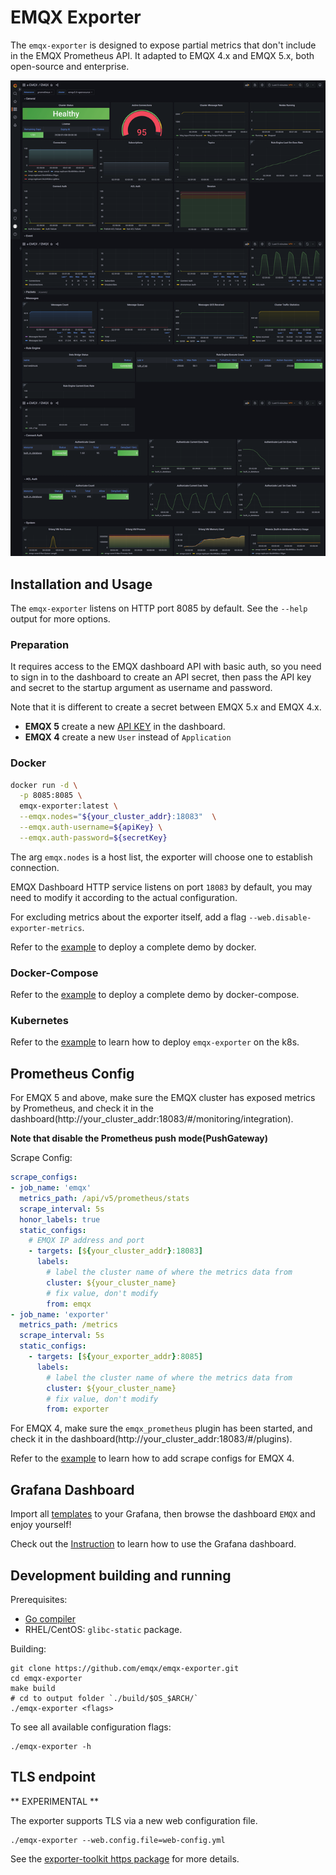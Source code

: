 # EMQX Exporter 
The `emqx-exporter` is designed to expose partial metrics that don't include in the EMQX Prometheus API. It adapted to EMQX 4.x and EMQX 5.x, both open-source and enterprise.

![Dashboard](./docs/_assets/EMQX-Dashboards.png)

## Installation and Usage
The `emqx-exporter` listens on HTTP port 8085 by default. See the `--help` output for more options.

### Preparation
It requires access to the EMQX dashboard API with basic auth, so you need to sign in to the dashboard to create an API secret,
then pass the API key and secret to the startup argument as username and password.

Note that it is different to create a secret between EMQX 5.x and EMQX 4.x.  
* **EMQX 5** create a new [API KEY](https://www.emqx.io/docs/en/v5.0/dashboard/system.html#api-keys) in the dashboard.
* **EMQX 4** create a new `User` instead of `Application`

### Docker

```bash
docker run -d \
  -p 8085:8085 \
  emqx-exporter:latest \
  --emqx.nodes="${your_cluster_addr}:18083"  \
  --emqx.auth-username=${apiKey} \
  --emqx.auth-password=${secretKey}
```

The arg `emqx.nodes` is a host list, the exporter will choose one to establish connection.  

EMQX Dashboard HTTP service listens on port `18083` by default, you may need to modify it according to the actual configuration.

For excluding metrics about the exporter itself, add a flag `--web.disable-exporter-metrics`.

Refer to the [example](examples/docker) to deploy a complete demo by docker.

### Docker-Compose

Refer to the [example](examples/docker-compose) to deploy a complete demo by docker-compose.

### Kubernetes
Refer to the [example](examples/k8s/README.md) to learn how to deploy `emqx-exporter` on the k8s.

## Prometheus Config
For EMQX 5 and above, make sure the EMQX cluster has exposed metrics by Prometheus, and check it in the dashboard(http://your_cluster_addr:18083/#/monitoring/integration).

__Note that disable the Prometheus push mode(PushGateway)__

Scrape Config:

```yaml
scrape_configs:
- job_name: 'emqx'
  metrics_path: /api/v5/prometheus/stats
  scrape_interval: 5s
  honor_labels: true
  static_configs:
    # EMQX IP address and port
    - targets: [${your_cluster_addr}:18083]
      labels:
        # label the cluster name of where the metrics data from
        cluster: ${your_cluster_name}
        # fix value, don't modify
        from: emqx
- job_name: 'exporter'
  metrics_path: /metrics
  scrape_interval: 5s
  static_configs:
    - targets: [${your_exporter_addr}:8085]
      labels:
        # label the cluster name of where the metrics data from
        cluster: ${your_cluster_name}
        # fix value, don't modify
        from: exporter
```

For EMQX 4, make sure the `emqx_prometheus` plugin has been started, and check it in the dashboard(http://your_cluster_addr:18083/#/plugins).

Refer to the [example](examples/docker/prometheus-emqx4.yaml) to learn how to add scrape configs for EMQX 4. 

## Grafana Dashboard
Import all [templates](./config/grafana-template) to your Grafana, then browse the dashboard `EMQX` and enjoy yourself!

Check out the [Instruction](docs/en/grafana/instruction.md) to learn how to use the Grafana dashboard.

## Development building and running

Prerequisites:

* [Go compiler](https://golang.org/dl/)
* RHEL/CentOS: `glibc-static` package.

Building:

    git clone https://github.com/emqx/emqx-exporter.git
    cd emqx-exporter
    make build
    # cd to output folder `./build/$OS_$ARCH/`
    ./emqx-exporter <flags>

To see all available configuration flags:

    ./emqx-exporter -h

## TLS endpoint

** EXPERIMENTAL **

The exporter supports TLS via a new web configuration file.

```console
./emqx-exporter --web.config.file=web-config.yml
```

See the [exporter-toolkit https package](https://github.com/prometheus/exporter-toolkit/blob/v0.1.0/https/README.md) for more details.
